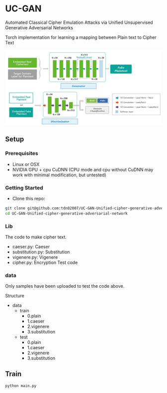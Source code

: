 # UC-GAN

Automated Classical Cipher Emulation Attacks via Unified Unsupervised Generative Adversarial Networks

Torch implementation for learning a mapping between Plain text to Cipher Text

<img src="img/img.PNG" width="900px"/>

## Setup

### Prerequisites

- Linux or OSX
- NVIDIA GPU + cpu CuDNN (CPU mode and cpu without CuDNN may work with minimal modification, but untested)

### Getting Started

- Clone this repo:

```bash
git clone git@github.com:tdn02007/UC-GAN-Unified-cipher-generative-adversarial-network.git
cd UC-GAN-Unified-cipher-generative-adversarial-network
```

### Lib

The code to make cipher text.

- caeser.py: Caeser
- substitution.py: Substitution
- vigenere.py: Vigenere
- cipher.py: Encryption Test code

### data

Only samples have been uploaded to test the code above.

Structure

- data
  - train
    - 0.plain
    - 1.caeser
    - 2.vigenere
    - 3.substitution
  - test
    - 0.plain
    - 1.caeser
    - 2.vigenere
    - 3.substitution

## Train

```bash
python main.py
```
